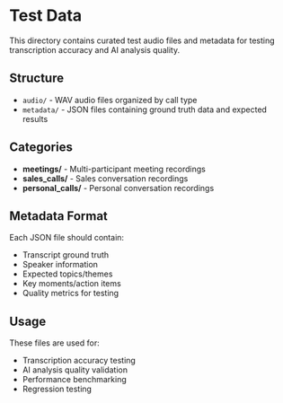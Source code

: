 # Test Data

This directory contains curated test audio files and metadata for testing transcription accuracy and AI analysis quality.

## Structure

- `audio/` - WAV audio files organized by call type
- `metadata/` - JSON files containing ground truth data and expected results

## Categories

- **meetings/** - Multi-participant meeting recordings
- **sales_calls/** - Sales conversation recordings  
- **personal_calls/** - Personal conversation recordings

## Metadata Format

Each JSON file should contain:
- Transcript ground truth
- Speaker information
- Expected topics/themes
- Key moments/action items
- Quality metrics for testing

## Usage

These files are used for:
- Transcription accuracy testing
- AI analysis quality validation
- Performance benchmarking
- Regression testing